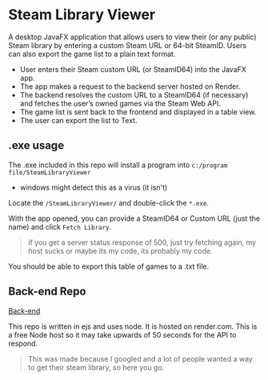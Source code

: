 # Steam Library Viewer

A desktop JavaFX application that allows users to view their (or any public) Steam library by entering a custom 
Steam URL or 64-bit SteamID. Users can also export the game list to a plain text format.

- User enters their Steam custom URL (or SteamID64) into the JavaFX app.
- The app makes a request to the backend server hosted on Render.
- The backend resolves the custom URL to a SteamID64 (if necessary) and fetches the user’s owned games via the Steam Web API.
- The game list is sent back to the frontend and displayed in a table view.
- The user can export the list to Text.

## .exe usage

The .exe included in this repo will install a program into `c:/program file/SteamLibraryViewer`
 - windows might detect this as a virus (it isn't)

Locate the `/SteamLibraryViewer/` and double-click the `*.exe`.

With the app opened, you can provide a SteamID64 or Custom URL (just the name) and click `Fetch Library`.
> if you get a server status response of 500, just try fetching again, my host sucks or maybe its my code, its 
> probably my code.

You should be able to export this table of games to a .txt file.


## Back-end Repo
[Back-end](https://github.com/007snoop/steam-backend)

This repo is written in ejs and uses node.
It is hosted on render.com.
This is a free Node host so it may take upwards of 50 seconds for the API to respond. 



> This was made because I googled and a lot of people wanted a way to get their steam library, so here you go.
